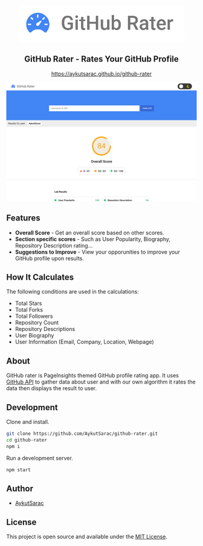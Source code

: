 <p align="center">
  <img src="./assets/logo.png">
</p>

<div align="center">
<h2>GitHub Rater - Rates Your GitHub Profile</h2>
<a href="https://aykutsarac.github.io/github-rater">https://aykutsarac.github.io/github-rater</a>
</div>
<p></p>

![Screenshot](./assets/preview.png)

## Features

- **Overall Score** - Get an overall score based on other scores.
- **Section specific scores** - Such as User Popularity, Biography, Repository Description rating...
- **Suggestions to Improve** - View your opporunities to improve your GitHub profile upon results.

## How It Calculates

The following conditions are used in the calculations:

- Total Stars
- Total Forks
- Total Followers
- Repository Count
- Repository Descriptions
- User Biography
- User Information (Email, Company, Location, Webpage)

## About

GitHub rater is PageInsights themed GitHub profile rating app. It uses [GitHub API](https://docs.github.com/en/rest) to gather data about user and with our own algorithm it rates the data then displays the result to user.

## Development

Clone and install.

```bash
git clone https://github.com/AykutSarac/github-rater.git
cd github-rater
npm i
```

Run a development server.

```bash
npm start
```

## Author

- [AykutSarac](https://github.com/AykutSarac)

## License

This project is open source and available under the [MIT License](LICENSE).
